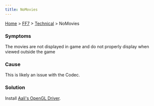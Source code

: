 ```yaml
---
title: NoMovies
---
```


[Home](/ff7-flat-wiki/Main%20Page.md) > [FF7](/ff7-flat-wiki/FF7.md) > [Technical](/ff7-flat-wiki/FF7/Technical.md) > NoMovies

### Symptoms

The movies are not displayed in game and do not properly display when
viewed outside the game

### Cause

This is likely an issue with the Codec.

### Solution

Install [Aali's OpenGL Driver][].

  [Aali's OpenGL Driver]: http://forums.qhimm.com/index.php?topic=8306.0
